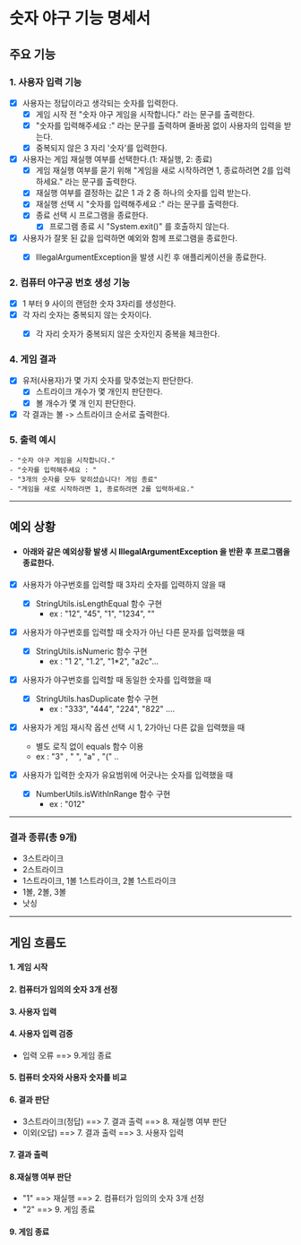 # 숫자 야구 기능 명세서

## 주요 기능

### 1. 사용자 입력 기능
  - [x] 사용자는 정답이라고 생각되는 숫자를 입력한다.
    - [x] 게임 시작 전 "숫자 야구 게임을 시작합니다." 라는 문구를 출력한다.
    - [x] "숫자를 입력해주세요 :" 라는 문구를 출력하며 줄바꿈 없이 사용자의 입력을 받는다.
    - [x] 중복되지 않은 3 자리 '숫자'를 입력한다.
    
  - [x] 사용자는 게임 재실행 여부를 선택한다.(1: 재실행, 2: 종료)
    - [x] 게임 재실행 여부를 묻기 위해 "게임을 새로 시작하려면 1, 종료하려면 2를 입력하세요." 라는 문구를 출력한다.
    - [x] 재실행 여부를 결정하는 값은 1 과 2 중 하나의 숫자를 입력 받는다.
    - [x] 재실행 선택 시 "숫자를 입력해주세요 :" 라는 문구를 출력한다.
    - [x] 종료 선택 시 프로그램을 종료한다.
      - [x] 프로그램 종료 시 "System.exit()" 를 호출하지 않는다.
    
  - [x] 사용자가 잘못 된 값을 입력하면 예외와 함께 프로그램을 종료한다.
    - [x] IllegalArgumentException을 발생 시킨 후 애플리케이션을 종료한다.
    
  
### 2. 컴퓨터 야구공 번호 생성 기능

- [x] 1 부터 9 사이의 랜덤한 숫자 3자리를 생성한다.
- [x] 각 자리 숫자는 중복되지 않는 숫자이다.
  - [x] 각 자리 숫자가 중복되지 않은 숫자인지 중복을 체크한다. 


### 4. 게임 결과

- [x] 유저(사용자)가 몇 가지 숫자를 맞추었는지 판단한다.
  - [x] 스트라이크 개수가 몇 개인지 판단한다.
  - [x] 볼 개수가 몇 개 인지 판단한다.
- [x] 각 결과는 볼 -> 스트라이크 순서로 출력한다.

### 5. 출력 예시
    - "숫자 야구 게임을 시작합니다."
    - "숫자를 입력해주세요 : "
    - "3개의 숫자를 모두 맞히셨습니다! 게임 종료"
    - "게임을 새로 시작하려면 1, 종료하려면 2를 입력하세요."

--- 

## 예외 상황

- #### 아래와 같은 예외상황 발생 시 IllegalArgumentException 을 반환 후 프로그램을 종료한다.
- [x] 사용자가 야구번호를 입력할 때 3자리 숫자를 입력하지 않을 때
  - [x] StringUtils.isLengthEqual 함수 구현
      - ex : "12", "45", "1", "1234", ""

- [x] 사용자가 야구번호를 입력할 때 숫자가 아닌 다른 문자를 입력했을 때
  - [x] StringUtils.isNumeric 함수 구현
      - ex : "1 2", "1.2", "1*2", "a2c"...

- [x] 사용자가 야구번호를 입력할 때 동일한 숫자를 입력했을 때
  - [x] StringUtils.hasDuplicate 함수 구현
      - ex : "333", "444", "224", "822" ....

- [x] 사용자가 게임 재시작 옵션 선택 시 1, 2가아닌 다른 값을 입력했을 때
  - 별도 로직 없이 equals 함수 이용
  - ex : "3" , " ", "a" , "(" ..

- [x] 사용자가 입력한 숫자가 유요범위에 어긋나는 숫자를 입력했을 때
  - [x] NumberUtils.isWithInRange 함수 구현 
    - ex : "012"

---

### 결과 종류(총 9개)

- 3스트라이크
- 2스트라이크
- 1스트라이크, 1볼 1스트라이크, 2볼 1스트라이크
- 1볼, 2볼, 3볼
- 낫싱

---

## 게임 흐름도

#### 1. 게임 시작

#### 2. 컴퓨터가 임의의 숫자 3개 선정

#### 3. 사용자 입력

#### 4. 사용자 입력 검증

- 입력 오류 ==> 9.게임 종료

#### 5. 컴퓨터 숫자와 사용자 숫자를 비교

#### 6. 결과 판단

- 3스트라이크(정답) ==> 7. 결과 출력 ==> 8. 재실행 여부 판단
- 이외(오답) ==> 7. 결과 출력 ==> 3. 사용자 입력

#### 7. 결과 출력

#### 8.재실행 여부 판단

- "1" ==> 재실행 ==> 2. 컴퓨터가 임의의 숫자 3개 선정
- "2" ==> 9. 게임 종료

#### 9. 게임 종료
